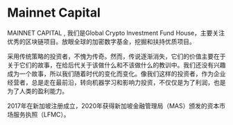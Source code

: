 # Mainnet Capital

MAINNET CAPITAL , 我们是Global Crypto Investment Fund House，主要关注优秀的区块链项目。放眼全球的加密数字基金，挖掘和扶持优质项目。

采用传统策略的投资者，不愧为传奇。然而，传说逐渐消失，它们的价值主要在于关于它们的故事，在给后代关于该做什么和不该做什么的教训中。我们还没有兴趣成为一个故事，所以我们随着时代的变化而变化。像我们这样的投资者，作为企业经营者，总是走在最前沿，转向机器学习和影响力投资，不仅仅是为了利润，也是为了人类的盈利能力。

2017年在新加坡注册成立，2020年获得新加坡金融管理局（MAS）颁发的资本市场服务执照（LFMC）。
